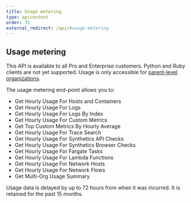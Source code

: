 ```yaml
---
title: Usage metering
type: apicontent
order: 35
external_redirect: /api/#usage-metering
---
```


## Usage metering

This API is available to all Pro and Enterprise customers. Python and Ruby clients are not yet supported. Usage is only accessible for [parent-level organizations][1].

The usage metering end-point allows you to:

* Get Hourly Usage For Hosts and Containers
* Get Hourly Usage For Logs
* Get Hourly Usage For Logs By Index
* Get Hourly Usage For Custom Metrics
* Get Top Custom Metrics By Hourly Average
* Get Hourly Usage For Trace Search
* Get Hourly Usage For Synthetics API Checks
* Get Hourly Usage For Synthetics Browser Checks
* Get Hourly Usage For Fargate Tasks
* Get Hourly Usage For Lambda Functions
* Get Hourly Usage For Network Hosts
* Get Hourly Usage For Network Flows
* Get Multi-Org Usage Summary

Usage data is delayed by up to 72 hours from when it was incurred. It is retained for the past 15 months.

[1]: /account_management/multi_organization/
